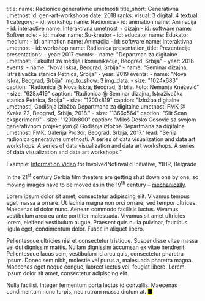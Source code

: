 title: 
    name: Radionice generativne umetnosti
title_short: Generativna umetnost
id: gen-art-workshops
date: 2018
ranks:
    visual: 3
    digital: 4
    textual: 1
category: 
    - id: workshop
      name: Radionica
    - id: animation
      name: Animacija
    - id: interactive
      name: Interaktivna umetnost + dizajn
    - id: software
      name: Softver
role:
    - id: maker
      name: Su-kreator
    - id: educator
      name: Edukator
medium:
    - id: animation
      name: Animacija
    - id: software
      name: Interaktivna umetnost
    - id: workshop
      name: Radionica
presentation_title: Prezentacije
presentations:
    - year: 2017
      events:
        - name: "Departman za digitalne umetnosti, Fakultet za medije i komunikacije, Beograd, Srbija"
    - year: 2018
      events:
        - name: "Nova Iskra, Beograd, Srbija"
        - name: "Seminar dizajna, Istraživačka stanica Petnica, Srbija"
    - year: 2019
      events:
        - name: "Nova Iskra, Beograd, Srbija"
img_to_show: 3
img_data:
    - size: "1024x683"
      caption: "Radionica @ Nova Iskra, Beograd, Srbija. Foto: Nemanja Knežević"
    - size: "628x419"
      caption: "Radionica @ Seminar dizajna, Istraživačka stanica Petnica, Srbija"
    - size: "1200x819"
      caption: "Izložba digitalne umetnosti, Godišnja izložba Departmana za digitalne umetnosti FMK @ Kvaka 22, Beograd, Srbija, 2018."
    - size: "1366x564"
      caption: "Slit Scan eksperimenti"
    - size: "1200x800"
      caption: "Miloš Desko Ćosović sa svojom generativnom projekcijom @ Godišnja izložba Departmana za digitalne umetnosti FMK, Galerija Pro3or, Beograd, Srbija, 2017."
lead: "Serija radionica generativne umetnosti. A series of data visualization and data art workshops. A series of data visualization and data art workshops. A series of data visualization and data art workshops."

Example: <a href='https://www.youtube.com/watch?v=T2PH3liBbpo' target='_blank'>Information Video</a> for InvolvedNotInvalid Initiative, YIHR, Belgrade

In the 21<sup>st</sup> century Serbia film theaters are getting shut down one by one, so moving images have to
be moved as in the 19<sup>th</sup> century – <a href='https://en.wikipedia.org/wiki/Precursors_of_film' target='_blank'>mechanically</a>.

Lorem ipsum dolor sit amet, consectetur adipiscing elit. Vivamus tempus eget massa a ornare. Ut lacinia magna non orci ornare, sed tempor ultrices. Maecenas id dolor nunc. Aenean commodo facilisis luctus. Vivamus vestibulum arcu eu ante porttitor malesuada. Vivamus sit amet ultricies lorem, eleifend vestibulum augue. Praesent quis nulla pulvinar, faucibus ligula eget, condimentum dolor. Fusce in aliquet libero.

Pellentesque ultricies nisi et consectetur tristique. Suspendisse vitae massa vel dui dignissim mattis. Nullam dignissim accumsan ex vitae hendrerit. Pellentesque lacus sem, vestibulum id arcu quis, consectetur pharetra ipsum. Donec sem nibh, molestie vel purus a, malesuada pharetra magna. Maecenas eget neque congue, laoreet lectus vel, feugiat libero. Lorem ipsum dolor sit amet, consectetur adipiscing elit.

Nulla facilisi. Integer fermentum porta lectus id convallis. Maecenas condimentum nunc turpis, nec rutrum massa dictum at. <mark>&#9632;</mark>